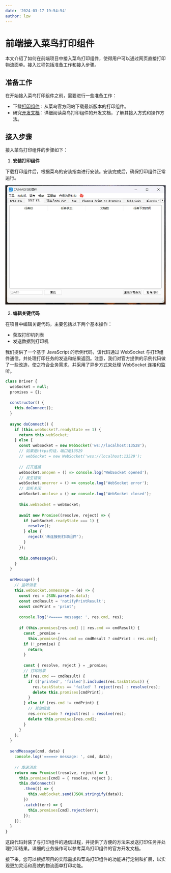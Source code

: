 ```yaml
---
date: '2024-03-17 19:54:54'
author: lzw
---
```


# 前端接入菜鸟打印组件

本文介绍了如何在前端项目中接入菜鸟打印组件，使得用户可以通过网页直接打印物流面单。接入过程包括准备工作和接入步骤。

## 准备工作

在开始接入菜鸟打印组件之前，需要进行一些准备工作：

- 下载[打印组件](https://page.cainiao.com/waybill/cloud_printing/home.html?spm=a262a.ap-detail.0.0.5aec3651pQobvi&wd=&eqid=e369c51b00001fff0000000664d38098)：从菜鸟官方网站下载最新版本的打印组件。
- 研究[开发文档](https://open.taobao.com/doc.htm?docId=107014&docType=1#ss9)：详细阅读菜鸟打印组件的开发文档，了解其接入方式和操作方法。

## 接入步骤

接入菜鸟打印组件的步骤如下：

1. **安装打印组件**

下载打印组件后，根据菜鸟的安装指南进行安装。安装完成后，确保打印组件正常运行。

![alt text](./images/image2024-2-29_17-12-57.webp)

2. **编辑关键代码**

在项目中编辑关键代码，主要包括以下两个基本操作：

- 获取打印机列表
- 发送数据到打印机

我们提供了一个基于 JavaScript 的示例代码，该代码通过 WebSocket 与打印组件通信，并处理打印任务的发送和结果返回。注意，我们对官方提供的示例代码做了一些改造，使之符合业务需求，并采用了异步方式来处理 WebSocket 连接和监听。

```js
class Driver {
  webSocket = null;
  promises = {};

  constructor() {
    this.doConnect();
  }

  async doConnect() {
    if (this.webSocket?.readyState == 1) {
      return this.webSocket;
    } else {
      const webSocket = new WebSocket('ws://localhost:13528');
      // 如果是https的话，端口是13529
      // webSocket = new WebSocket('wss://localhost:13529');

      // 打开连接
      webSocket.onopen = () => console.log('WebSocket opened');
      // 发生错误
      webSocket.onerror = () => console.log('WebSocket error');
      // 监听关闭
      webSocket.onclose = () => console.log('WebSocket closed');

      this.webSocket = webSocket;

      await new Promise((resolve, reject) => {
        if (webSocket.readyState === 1) {
          resolve();
        } else {
          reject('未连接到打印组件');
        }
      });

      this.onMessage();
    }
  }

  onMessage() {
    // 监听消息
    this.webSocket.onmessage = (e) => {
      const res = JSON.parse(e.data);
      const cmdResult = 'notifyPrintResult';
      const cmdPrint = 'print';

      console.log('<===== message: ', res.cmd, res);

      if (this.promises[res.cmd] || res.cmd == cmdResult) {
        const _promise =
          this.promises[res.cmd == cmdResult ? cmdPrint : res.cmd];
        if (!_promise) {
          return;
        }

        const { resolve, reject } = _promise;
        // 打印结果
        if (res.cmd == cmdResult) {
          if (['printed', 'failed'].includes(res.taskStatus)) {
            res.taskStatus == 'failed' ? reject(res) : resolve(res);
            delete this.promises[cmdPrint];
          }
        } else if (res.cmd != cmdPrint) {
          // 其他信息
          res.errorCode ? reject(res) : resolve(res);
          delete this.promises[res.cmd];
        }
      }
    };
  }

  sendMessage(cmd, data) {
    console.log('=====> message: ', cmd, data);

    // 发送消息
    return new Promise((resolve, reject) => {
      this.promises[cmd] = { resolve, reject };
      this.doConnect()
        .then(() => {
          this.webSocket.send(JSON.stringify(data));
        })
        .catch((err) => {
          this.promises[cmd].reject(err);
        });
    });
  }
}
```

这段代码封装了与打印组件的通信过程，并提供了方便的方法来发送打印任务并处理打印结果。详细的业务操作可以参考菜鸟打印组件的官方开发文档。

接下来，您可以根据项目的实际需求和菜鸟打印组件的功能进行定制和扩展，以实现更加灵活和高效的物流面单打印功能。
